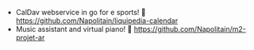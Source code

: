 - CalDav webservice in go for e sports! 📅 https://github.com/Napolitain/liquipedia-calendar
- Music assistant and virtual piano! 🎵 https://github.com/Napolitain/m2-projet-ar
